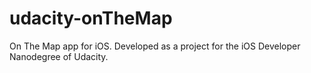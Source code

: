 # udacity-onTheMap
On The Map app for iOS. Developed as a project for the iOS Developer Nanodegree of Udacity.
